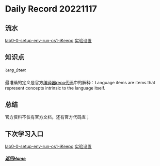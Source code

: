 
Daily Record 20221117
=====================

## 流水

 [lab0-0-setup-env-run-os1-iKeepo](https://github.com/LearningOS/lab0-0-setup-env-run-os1-iKeepo) [实验设置](https://learningos.github.io/rust-based-os-comp2022/chapter1/0intro.html#id4) 

## 知识点

##### `lang_item`: 

最准确的定义是官方[编译器repo代码](https://github.com/rust-lang/rust/blob/master/compiler/rustc_hir/src/lang_items.rs)中的解释：Language items are items that represent concepts intrinsic to the language itself.

## 总结

官方资料不仅有官方文档，还有官方代码库；

## 下次学习入口

 [lab0-0-setup-env-run-os1-iKeepo](https://github.com/LearningOS/lab0-0-setup-env-run-os1-iKeepo) [实验设置](https://learningos.github.io/rust-based-os-comp2022/chapter1/0intro.html#id4) 

##### [返回Home](../../../README.md)


